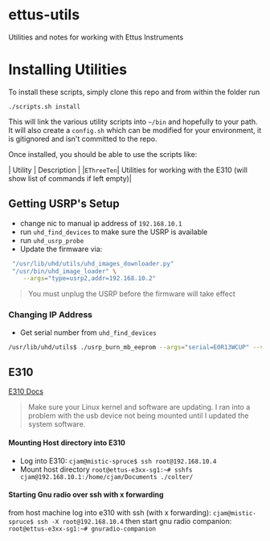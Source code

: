 # ettus-utils
Utilities and notes for working with Ettus Instruments

# Installing Utilities

To install these scripts, simply clone this repo and from within the folder run

`./scripts.sh install`

This will link the various utility scripts into `~/bin` and hopefully to your path. It will also create a `config.sh` which can be modified for your environment, it is gitignored and isn't committed to the repo.

Once installed, you should be able to use the scripts like:

| Utility | Description |
|`EThreeTen`| Utilities for working with the E310 (will show list of commands if left empty)|


## Getting USRP's Setup

- change nic to manual ip address of `192.168.10.1`
- run `uhd_find_devices` to make sure the USRP is available
- run `uhd_usrp_probe`
- Update the firmware via:

```sh
 "/usr/lib/uhd/utils/uhd_images_downloader.py"
 "/usr/bin/uhd_image_loader" \
    --args="type=usrp2,addr=192.168.10.2"
```

> You must unplug the USRP before the firmware will take effect


### Changing IP Address

- Get serial number from `uhd_find_devices`

```sh
/usr/lib/uhd/utils$ ./usrp_burn_mb_eeprom --args="serial=E0R13WCUP" --values="ip-addr=192.168.10.3"
```

## E310

[E310 Docs](https://kb.ettus.com/E310/E312_Getting_Started_Guides)

> Make sure your Linux kernel and software are updating.  I ran into a problem with the usb device not being mounted until I updated the system software.

#### Mounting Host directory into E310
- Log into E310:
  `cjam@mistic-spruce$ ssh root@192.168.10.4`
- Mount host directory
  `root@ettus-e3xx-sg1:~# sshfs cjam@192.168.10.1:/home/cjam/Documents ./colter/`

#### Starting Gnu radio over ssh with x forwarding

from host machine log into e310 with ssh (with x forwarding):
`cjam@mistic-spruce$ ssh -X root@192.168.10.4`
then start gnu radio companion:
`root@ettus-e3xx-sg1:~# gnuradio-companion`

